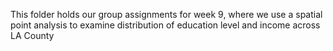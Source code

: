 This folder holds our group assignments for week 9, where we use a spatial point analysis to examine distribution of education level and income across LA County

